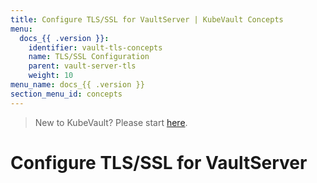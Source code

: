 ```yaml
---
title: Configure TLS/SSL for VaultServer | KubeVault Concepts
menu:
  docs_{{ .version }}:
    identifier: vault-tls-concepts
    name: TLS/SSL Configuration
    parent: vault-server-tls
    weight: 10
menu_name: docs_{{ .version }}
section_menu_id: concepts
---
```


> New to KubeVault? Please start [here](/docs/concepts/README.md).

# Configure TLS/SSL for VaultServer